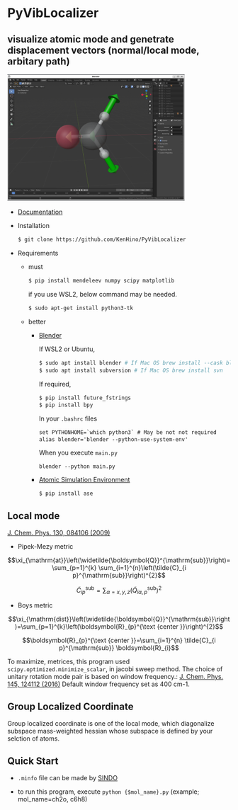 # PyVibLocalizer
## visualize atomic mode and genetrate displacement vectors (normal/local mode, arbitary path)

<img src="./_docs/pic/ch2o.png" width="400">

- [Documentation](https://kenhino.github.io/PyVibLocalizer/index.html#)

- Installation
    ```bash
    $ git clone https://github.com/KenHino/PyVibLocalizer
    ```

- Requirements
    - must
        ```bash
        $ pip install mendeleev numpy scipy matplotlib
        ```
        if you use WSL2, below command may be needed.
        ```bash
        $ sudo apt-get install python3-tk
        ```

    - better
        - [Blender](https://www.blender.org/)

            If WSL2 or Ubuntu,
            ```bash
            $ sudo apt install blender # If Mac OS brew install --cask blender
            $ sudo apt install subversion # If Mac OS brew install svn
            ```
            If required,
            ```bash
            $ pip install future_fstrings
            $ pip install bpy
            ```
            In your `.bashrc` files
            ```
            set PYTHONHOME=`which python3` # May be not not required
            alias blender='blender --python-use-system-env'
            ```
            When you execute `main.py`
            ```
            blender --python main.py
            ```

        - [Atomic Simulation Environment](https://wiki.fysik.dtu.dk/ase/)
            ```bash
            $ pip install ase
            ```


## Local mode
[J. Chem. Phys. 130, 084106 (2009)](https://doi.org/10.1063/1.3077690)

- Pipek-Mezy metric

$$\xi_{\mathrm{at}}\left(\widetilde{\boldsymbol{Q}}^{\mathrm{sub}}\right)=\sum_{p=1}^{k} \sum_{i=1}^{n}\left(\tilde{C}_{i p}^{\mathrm{sub}}\right)^{2}$$

$$\tilde{C}_{i p}^{\mathrm{sub}}=\sum_{\alpha=x, y, z}\left(\tilde{Q}_{i \alpha, p}^{\mathrm{sub}}\right)^{2}$$

- Boys metric

$$\xi_{\mathrm{dist}}\left(\widetilde{\boldsymbol{Q}}^{\mathrm{sub}}\right)=\sum_{p=1}^{k}\left(\boldsymbol{R}_{p}^{\text {center }}\right)^{2}$$

$$\boldsymbol{R}_{p}^{\text {center }}=\sum_{i=1}^{n} \tilde{C}_{i p}^{\mathrm{sub}} \boldsymbol{R}_{i}$$

To maximize, metrices, this program used `scipy.optimized.minimize_scalar`, in jacobi sweep method. The choice of unitary rotation mode pair is based on window frequency.: [J. Chem. Phys. 145, 124112 (2016)](https://doi.org/10.1063/1.4963109) Default window frequency set as 400 cm-1.

## Group Localized Coordinate
Group localized coordinate is one of the local mode, which diagonalize subspace mass-weighted hessian whose subspace is defined by your selction of atoms.


## Quick Start
- `.minfo` file can be made by [SINDO](https://tms.riken.jp/research/software/sindo/)

- to run this program, execute `python {$mol_name}.py` (example; mol_name=ch2o, c6h8)
